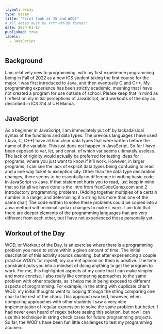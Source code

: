```yaml
---
layout: essay
type: essay
title: "First look at JS and WODs"
# All dates must be YYYY-MM-DD format!
date: 2024-01-17
published: true
labels:
  - JavaScript
---
```


## Background
I am relatively new to programming, with my first experience programming being in Fall of 2022 as a new ICS student taking the first course for the major. I was first introduced to Java, and then eventually C and C++. My programming experience has been strictly academic, meaning that I have not created a program for use outside of school. Please keep that in mind as I reflect on my initial perceptions of JavaScript, and workouts of the day as described in ICS 314 at UH Manoa.

## JavaScript
As a beginner in JavaScript, I am immediately put off by lackadaisical syntax of the functions and data types. The previous languages I have used (Java, C, C++) have all had clear data types that were written before the name of the variable. This just does not happen in JavaScript. So far I have been exposed to var, let, and const, of which var seems ultimately useless. The lack of rigidity would actually be preferred for testing ideas for programs, where you just want to know if it’ll work. However, in larger programs, I can see the lack of explicit data types being confusing to read and a one way ticket to exception city. 
	Other than the data type declaration changes, there seems to be essentially no difference in writing basic code in JavaScript vs Java. If that statement hurts you to read, just keep in mind that so far all we have done is the intro from freeCodeCamp.com and 2 introductory programming problems. (Adding together multiples of a certain number in a range, and determining if a string has more than one of the same char) The code written to solve these problems could be copied into a Java method with minimal syntax changes to make it work. I am told that there are deeper elements of the programming languages that are very different from each other, but I have not experienced those personally yet. 

## Workout of the Day
WOD, or Workout of the Day, is an exercise where there is a programming problem you need to solve within a given amount of time. The initial description of this activity sounds daunting, but after experiencing a couple practice WOD’s for myself, my current opinion on them is positive. The time constraint puts you into a mindset of doing anything to get the program to work. For me, this highlighted aspects of my code that I can make simpler and more concise. I also really like comparing approaches to the same problem with other students, as it helps me in being exposed to different aspects of programming. For example, in the string with duplicate char’s WOD, my initial thoughts went to looping through the string comparing one char to the rest of the chars. This approach worked, however, when comparing approaches with other students I saw a very nice implementation of regular expression to solve the same problem but better. I had never even heard of regex before seeing this solution, but now I can use this technique in string check cases for future programming projects. So far, the WOD's have been fun little challenges to test my programming acumen.


